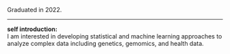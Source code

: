 Graduated in 2022.  
***
**self introduction:**  
I am interested in developing statistical and machine learning approaches to analyze complex data including genetics, gemomics, and health data.  
